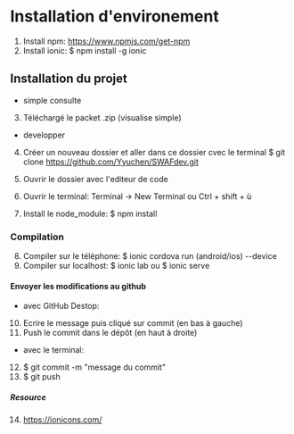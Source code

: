 # Installation d'environement
1. Install npm: https://www.npmjs.com/get-npm
2. Install ionic:  $ npm install -g ionic

## Installation du projet
- simple consulte
3. Téléchargé le packet .zip (visualise simple)
- developper
4. Créer un nouveau dossier et aller dans ce dossier cvec le terminal
$ git clone https://github.com/Yyuchen/SWAFdev.git

5. Ouvrir le dossier avec l'editeur de code
6. Ouvrir le terminal: Terminal -> New Terminal ou Ctrl + shift + ù
7. Install le node_module: $ npm install

### Compilation
8. Compiler sur le téléphone: $ ionic cordova run (android/ios) --device
9. Compiler sur localhost: $ ionic lab ou $ ionic serve

#### Envoyer les modifications au github
- avec GitHub Destop:
10. Ecrire le message puis cliqué sur commit (en bas à gauche)
11. Push le commit dans le dépôt (en haut à droite)

- avec le terminal:
12. $ git commit -m "message du commit"
13. $ git push 

##### Resource
14. https://ionicons.com/





